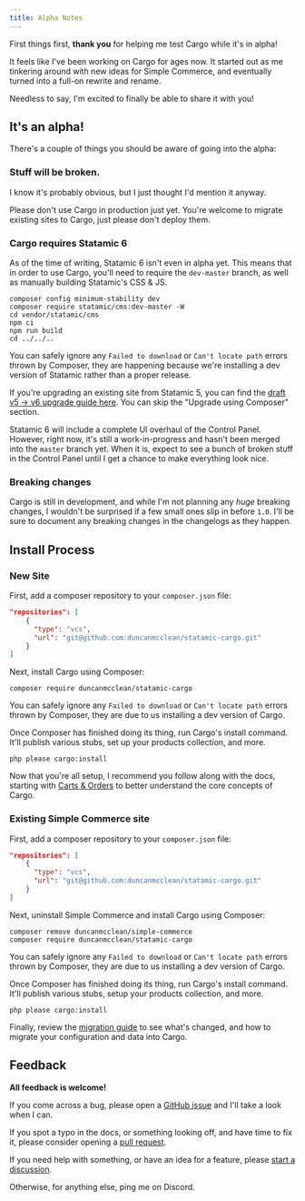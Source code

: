 ```yaml
---
title: Alpha Notes
---
```


First things first, **thank you** for helping me test Cargo while it's in alpha!

It feels like I've been working on Cargo for ages now. It started out as me tinkering around with new ideas for Simple Commerce, and eventually turned into a full-on rewrite and rename. 

Needless to say, I'm excited to finally be able to share it with you! 

## It's an alpha!
There's a couple of things you should be aware of going into the alpha:

### Stuff will be broken.
I know it's probably obvious, but I just thought I'd mention it anyway.

Please don't use Cargo in production just yet. You're welcome to migrate existing sites to Cargo, just please don't deploy them.

### Cargo requires Statamic 6
As of the time of writing, Statamic 6 isn't even in alpha yet. This means that in order to use Cargo, you'll need to require the `dev-master` branch, as well as manually building Statamic's CSS & JS.
     
```
composer config minimum-stability dev
composer require statamic/cms:dev-master -W
cd vendor/statamic/cms
npm ci
npm run build
cd ../../..
```

You can safely ignore any `Failed to download` or `Can't locate path` errors thrown by Composer, they are happening because we're installing a dev version of Statamic rather than a proper release.

If you're upgrading an existing site from Statamic 5, you can find the [draft v5 -> v6 upgrade guide here](https://github.com/statamic/docs/blob/6.0/content/collections/docs/5-to-6.md). You can skip the "Upgrade using Composer" section.

Statamic 6 will include a complete UI overhaul of the Control Panel. However, right now, it's still a work-in-progress and hasn't been merged into the `master` branch yet. When it is, expect to see a bunch of broken stuff in the Control Panel until I get a chance to make everything look nice.

### Breaking changes
Cargo is still in development, and while I'm not planning any _huge_ breaking changes, I wouldn't be surprised if a few small ones slip in before `1.0`. I'll be sure to document any breaking changes in the changelogs as they happen.

## Install Process
### New Site
First, add a composer repository to your `composer.json` file:

```json
"repositories": [
    {
      "type": "vcs",
      "url": "git@github.com:duncanmcclean/statamic-cargo.git"
    }
]
```

Next, install Cargo using Composer:

```
composer require duncanmcclean/statamic-cargo
```

You can safely ignore any `Failed to download` or `Can't locate path` errors thrown by Composer, they are due to us installing a dev version of Cargo.

Once Composer has finished doing its thing, run Cargo's install command. It'll publish various stubs, set up your products collection, and more.

```
php please cargo:install
```

Now that you're all setup, I recommend you follow along with the docs, starting with [Carts & Orders](/docs/carts-and-orders) to better understand the core concepts of Cargo.

### Existing Simple Commerce site
First, add a composer repository to your `composer.json` file:

```json
"repositories": [
    {
      "type": "vcs",
      "url": "git@github.com:duncanmcclean/statamic-cargo.git"
    }
]
```

Next, uninstall Simple Commerce and install Cargo using Composer:

```
composer remove duncanmcclean/simple-commerce
composer require duncanmcclean/statamic-cargo
```

You can safely ignore any `Failed to download` or `Can't locate path` errors thrown by Composer, they are due to us installing a dev version of Cargo.

Once Composer has finished doing its thing, run Cargo's install command. It'll publish various stubs, setup your products collection, and more.

```
php please cargo:install
```

Finally, review the [migration guide](/docs/migrating-from-simple-commerce) to see what's changed, and how to migrate your configuration and data into Cargo.

## Feedback
**All feedback is welcome!**

If you come across a bug, please open a [GitHub issue](https://github.com/duncanmcclean/statamic-cargo/issues/new?template=bug_report.yml) and I'll take a look when I can. 

If you spot a typo in the docs, or something looking off, and have time to fix it, please consider opening a [pull request](https://github.com/duncanmcclean/statamic-cargo/pulls). 

If you need help with something, or have an idea for a feature, please [start a discussion](https://github.com/duncanmcclean/statamic-cargo/discussions/new/choose).

Otherwise, for anything else, ping me on Discord. 